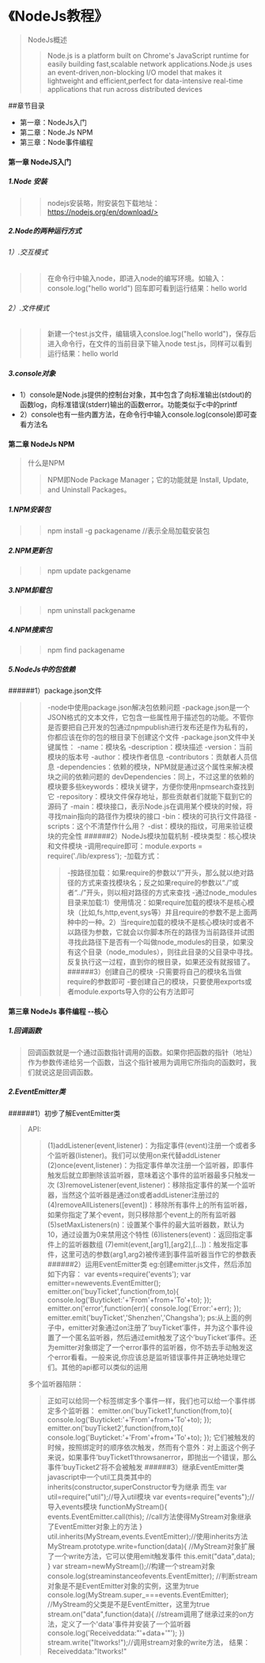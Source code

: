# 《NodeJs教程》

> NodeJs概述
>> Node.js is a platform built on Chrome's JavaScript runtime for easily building fast,scalable network applications.Node.js uses an event-driven,non-blocking I/O model that makes it lightweight and efficient,perfect for data-intensive real-time applications that run across distributed devices


##章节目录
* 第一章：NodeJs入门
* 第二章：Node.Js NPM
* 第三章：Node事件编程

#### 第一章 NodeJS入门
##### 1.Node 安装
>> nodejs安装略，附安装包下载地址：https://nodejs.org/en/download/>
##### 2.Node的两种运行方式
###### 1）.交互模式
>> 在命令行中输入node，即进入node的编写环境。如输入：console.log("hello world") 回车即可看到运行结果：hello world
###### 2）.文件模式
>> 新建一个test.js文件，编辑填入consloe.log("hello world")，保存后进入命令行，在文件的当前目录下输入node test.js，同样可以看到运行结果：hello world 
##### 3.console对象
- 1）console是Node.js提供的控制台对象，其中包含了向标准输出(stdout)的函数log，向标准错误(stderr)输出的函数error。功能类似于c中的printf
- 2）console也有一些内置方法，在命令行中输入console.log(console)即可查看方法名

#### 第二章 NodeJs NPM
>什么是NPM
>>NPM即Node Package Manager；它的功能就是 Install, Update, and Uninstall
Packages。
##### 1.NPM安装包
>>npm install -g packagename //表示全局加载安装包
##### 2.NPM更新包
>>npm update packgename
##### 3.NPM卸载包
>>npm uninstall packgename
##### 4.NPM搜索包
>>npm find packagename
##### 5.NodeJs中的包依赖
######1）package.json文件
>>-node中使用package.json解决包依赖问题
>>-package.json是一个JSON格式的文本文件，它包含一些属性用于描述包的功能。不管你是否要把自己开发的包通过npmpublish进行发布还是作为私有的，你都应该在你的包的根目录下创建这个文件
>>-package.json文件中关键属性：
-name：模块名
-description：模块描述
-version：当前模块的版本号
-author：模块作者信息
-contributors：贡献者人员信息
-dependencies：依赖的模块，NPM就是通过这个属性来解决模块之间的依赖问题的
devDependencies：同上，不过这里的依赖的模块要多些keywords：模块关键字，方便你使用npmsearch查找到它
-repository：模块文件保存地址，那些贡献者们就能下载到它的源码了
-main：模块接口，表示Node.js在调用某个模块的时候，将寻找main指向的路径作为模块的接口
-bin：模块的可执行文件路径
-scripts：这个不清楚作什么用？
-dist：模块的指纹，可用来验证模块的完全性
######2）NodeJs模块加载机制
>>-模块类型：核心模块和文件模块
>>-调用require即可：module.exports = require('./lib/express');
>>-加载方式：
>>>-按路径加载：如果require的参数以“/”开头，那么就以绝对路径的方式来查找模块名；反之如果require的参数以“./”或者“../”开头，则以相对路径的方式来查找
>>>-通过node_modules目录来加载:1）使用情况：如果require加载的模块不是核心模块（比如,fs,http,event,sys等）并且require的参数不是上面两种中的一种。2）当require加载的模块不是核心模块时或者不以路径为参数，它就会以你脚本所在的路径为当前路径并试图寻找此路径下是否有一个叫做node_modules的目录，如果没有这个目录（node_modules），则往此目录的父目录中寻找。反复执行这一过程，直到你的根目录，如果还没有就报错了。
######3）创建自己的模块
>-只需要将自己的模块名当做require的参数即可
>-要创建自己的模块，只要使用exports或者module.exports导入你的公有方法即可
#### 第三章 NodeJs 事件编程 --核心
##### 1.回调函数
> 回调函数就是一个通过函数指针调用的函数。如果你把函数的指针（地址）作为参数传递给另一个函数，当这个指针被用为调用它所指向的函数时，我们就说这是回调函数。
##### 2.EventEmitter类
######1）初步了解EventEmitter类
>API:
>>(1)addListener(event,listener)：为指定事件(event)注册一个或者多个监听器(listener)。我们可以使用on来代替addListener
>>(2)once(event,listener)：为指定事件单次注册一个监听器，即事件触发后就立即删除该监听器，意味着这个事件的监听器最多只触发一次
>>(3)removeListener(event,listener)：移除指定事件的某一个监听器，当然这个监听器是通过on或者addListener注册过的
>>(4)removeAllListeners([event])：移除所有事件上的所有监听器，如果你指定了某个event，则只移除那个event上的所有监听器
>>(5)setMaxListeners(n)：设置某个事件的最大监听器数，默认为10，通过设置为0来禁用这个特性
>>(6)listeners(event)：返回指定事件上的监听器数组
>>(7)emit(event,[arg1],[arg2],[...])：触发指定事件，这里可选的参数(arg1,arg2)被传递到事件监听器当作它的参数表
######2）运用EventEmitter类
>eg:创建emitter.js文件，然后添加如下内容：
    var events=require('events');
    var emitter=newevents.EventEmitter();
    emitter.on('buyTicket',function(from,to){
        console.log('Buyticket:'+'From'+from+'To'+to);
    });
    emitter.on('error',function(err){
        console.log('Error:'+err);
    });
    emitter.emit('buyTicket','Shenzhen','Changsha');
>ps:从上面的例子中，emitter对象通过on注册了’buyTicket’事件，并为这个事件设置了一个匿名监听器，然后通过emit触发了这个’buyTicket’事件。还为emitter对象绑定了一个error事件的监听器，你不妨去手动触发这个error看看。一般来说,你应该总是监听错误事件并正确地处理它们。其他的api都可以类似的运用 
>
> 多个监听器陷阱：
>>正如可以给同一个标签绑定多个事件一样，我们也可以给一个事件绑定多个监听器：
    emitter.on('buyTicket1',function(from,to){
        console.log('Buyticket:'+'From'+from+'To'+to);
    });
    emitter.on('buyTicket2',function(from,to){
        console.log('Buyticket:'+'From'+from+'To'+to);
    });
>>它们被触发的时候，按照绑定时的顺序依次触发，然而有个意外：对上面这个例子来说，如果事件’buyTicket1′throwsanerror，即抛出一个错误，那么事件’buyTicket2′将不会被触发
######3）继承EventEmitter类
>javascript中一个util工具类其中的inherits(constructor,superConstructor专为继承
而生
    var util=require("util");//导入util模块
    var events=require("events");//导入events模块
    functionMyStream(){
        events.EventEmitter.call(this);
        //call方法使得MyStream对象继承了EventEmitter对象上的方法
    }
    util.inherits(MyStream,events.EventEmitter);//使用inherits方法
    MyStream.prototype.write=function(data){
        //MyStream对象扩展了一个write方法，它可以使用emit触发事件
        this.emit("data",data);
    }
    var stream=newMyStream();//构建一个stream对象
    console.log(streaminstanceofevents.EventEmitter);
    //判断stream对象是不是EventEmitter对象的实例，这里为true
    console.log(MyStream.super_===events.EventEmitter);
    //MyStream的父类是不是EventEmitter，这里为true
    stream.on("data",function(data){
        //stream调用了继承过来的on方法，定义了一个'data'事件并安装了一个监听器
        console.log('Receiveddata:"'+data+'"');
    })
    stream.write("Itworks!");//调用stream对象的write方法，
    结果：Receiveddata:"Itworks!"

